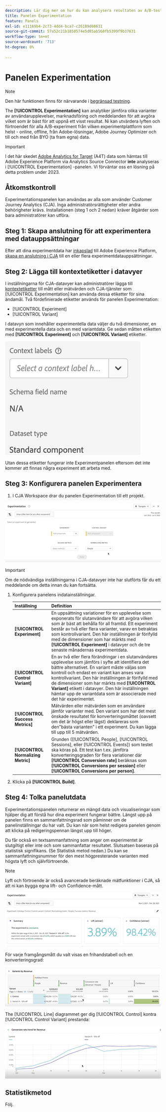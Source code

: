 ```yaml
---
description: Lär dig mer om hur du kan analysera resultaten av A/B-tester på CJA Experimentation-panelen.
title: Panelen Experimentation
feature: Panels
exl-id: e11169b4-2c73-4dd4-bca7-c26189d60631
source-git-commit: 57a52c21b1850574e5d85ab560fb5399f9b37631
workflow-type: tm+mt
source-wordcount: '713'
ht-degree: 0%

---
```


# Panelen Experimentation

>[!NOTE]
>
>Den här funktionen finns för närvarande i [begränsad testning](/help/release-notes/releases.md).

The **[!UICONTROL Experimentation]** kan analytiker jämföra olika varianter av användarupplevelser, marknadsföring och meddelanden för att avgöra vilket som är bäst för att uppnå ett visst resultat. Ni kan utvärdera lyften och förtroendet för alla A/B-experiment från vilken experimentplattform som helst - online, offline, från Adobe-lösningar, Adobe Journey Optimizer och till och med från BYO (ta fram egna) data.

>[!IMPORTANT]
>
>I det här skedet [Adobe Analytics for Target](https://experienceleague.adobe.com/docs/target/using/integrate/a4t/a4t.html) (A4T) data som hämtas till Adobe Experience Platform via Analytics Source Connector **inte** analyseras i [!UICONTROL Experimentation] -panelen. Vi förväntar oss en lösning på detta problem under 2023.

## Åtkomstkontroll

Experimentationspanelen kan användas av alla som använder Customer Journey Analytics (CJA). Inga administratörsrättigheter eller andra behörigheter krävs. Installationen (steg 1 och 2 nedan) kräver åtgärder som bara administratörer kan utföra.

## Steg 1: Skapa anslutning för att experimentera med datauppsättningar

Efter att dina experimentdata har [inkapslad](https://experienceleague.adobe.com/docs/experience-platform/ingestion/home.html?lang=en) till Adobe Experience Platform, [skapa en anslutning i CJA](/help/connections/create-connection.md) till en eller flera experimentdatauppsättningar.

## Steg 2: Lägga till kontextetiketter i datavyer

I inställningarna för CJA-datavyer kan administratörer lägga till [kontextetiketter](/help/data-views/component-settings/overview.md) till mått eller mätvärden och CJA-tjänster som [!UICONTROL Experimentation] kan använda dessa etiketter för sina ändamål. Två fördefinierade etiketter används för panelen Experimentation:

* [!UICONTROL Experiment]
* [!UICONTROL Variant]

I datavyn som innehåller experimentella data väljer du två dimensioner, en med experimentella data och en med variantdata. Ge sedan måtten etiketten med **[!UICONTROL Experiment]** och **[!UICONTROL Variant]** etiketter.

![kontextetikett](assets/context-label.png)

Utan dessa etiketter fungerar inte Experimentpanelen eftersom det inte kommer att finnas några experiment att arbeta med.

## Steg 3: Konfigurera panelen Experimentera

1. I CJA Workspace drar du panelen Experimentation till ett projekt.

![experimentpanel](assets/experiment.png)

>[!IMPORTANT]
>Om de nödvändiga inställningarna i CJA-datavyer inte har slutförts får du ett meddelande om detta innan du kan fortsätta.

1. Konfigurera panelens indatainställningar.

   | Inställning | Definition |
   | --- | --- |
   | **[!UICONTROL Experiment]** | En uppsättning variationer för en upplevelse som exponerats för slutanvändare för att avgöra vilken som är bäst att behålla för all framtid. Ett experiment består av två eller flera varianter, varav en betraktas som kontrollvariant. Den här inställningen är förifylld med de dimensioner som har märkts med  **[!UICONTROL Experiment]** i datavyer och de tre senaste månadernas experimentdata. |
   | **[!UICONTROL Control Variant]** | En av två eller flera förändringar i en slutanvändares upplevelse som jämförs i syfte att identifiera det bättre alternativet. En variant måste väljas som kontroll och endast en variant kan anses vara kontrollvariant. Den här inställningen är förifylld med de dimensioner som har märkts med  **[!UICONTROL Variant]** etikett i datavyer. Den här inställningen hämtar upp de variantdata som är associerade med det här experimentet. |
   | **[!UICONTROL Success Metrics]** | Mätvärden eller mätvärden som en användare jämför varianter med. Den variant som har det mest önskade resultatet för konverteringsmåttet (oavsett om det är högst eller lägst) deklareras som den&quot;bästa varianten&quot; i ett experiment. Du kan lägga till upp till 5 mätvärden. |
   | **[!UICONTROL Normalizing Metric]** | Grunden ([!UICONTROL People], [!UICONTROL Sessions], eller [!UICONTROL Events]) som testet ska köras på. Ett test kan t.ex. jämföra konverteringsgraden för flera variationer där **[!UICONTROL Conversion rate]** beräknas som **[!UICONTROL Conversions per session]** eller **[!UICONTROL Conversions per person]**. |

1. Klicka på **[!UICONTROL Build]**.

## Steg 4: Tolka panelutdata

Experimentationspanelen returnerar en mängd data och visualiseringar som hjälper dig att förstå hur dina experiment fungerar bättre. Längst upp på panelen finns en sammanfattningsrad som påminner om de panelinställningar du har valt. Du kan när som helst redigera panelen genom att klicka på redigeringspennan längst upp till höger.

Du får också en textsammanfattning som anger om experimentet är slutgiltigt eller inte och som sammanfattar resultatet. Slutsatsen baseras på statistisk signifikans. (Se Statistisk metod nedan.) Du kan se sammanfattningsnummer för den mest högpresterande varianten med högsta lyft och självförtroende.

>[!NOTE]
>
>Lyft och förtroende är också avancerade beräknade mätfunktioner i CJA, så att ni kan bygga egna lift- och Confidence-mått.

![experimentera fram](assets/exp-output1.png)

För varje framgångsmått du valt visas en frihandstabell och en konverteringsgrad:

![experimentera fram](assets/exp-output2.png)

The [!UICONTROL Line] diagrammet ger dig [!UICONTROL Control] kontra [!UICONTROL Control Variant] prestanda:

![experimentera fram](assets/exp-output3.png)


## Statistikmetod

Följ.



